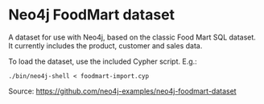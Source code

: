 Neo4j FoodMart dataset
======================

A dataset for use with Neo4j, based on the classic Food Mart SQL dataset.
It currently includes the product, customer and sales data.

To load the dataset, use the included Cypher script. E.g.:

    ./bin/neo4j-shell < foodmart-import.cyp


Source: https://github.com/neo4j-examples/neo4j-foodmart-dataset
